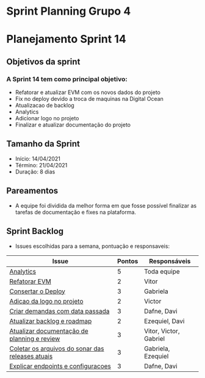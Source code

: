 # Sprint Planning Grupo 4

# Planejamento Sprint 14

## Objetivos da sprint

### A Sprint 14 tem como principal objetivo: 

- Refatorar e atualizar EVM com os novos dados do projeto
- Fix no deploy devido a troca de maquinas na Digital Ocean
- Atualizacao de backlog
- Analytics
- Adicionar logo no projeto
- Finalizar e atualizar documentação do projeto

## Tamanho da Sprint

- Início: 14/04/2021
- Término: 21/04/2021
- Duração: 8 dias

## Pareamentos

- A equipe foi dividida da melhor forma em que fosse possível finalizar as tarefas de documentação e fixes na plataforma.

## Sprint Backlog

- Issues escolhidas para a semana, pontuação e responsaveis:

|Issue|Pontos|Responsáveis|
|--|--|--|
|[Analytics](https://github.com/fga-eps-mds/2020-2-SiGeD/issues/267)|5|Toda equipe|
|[Refatorar EVM](https://github.com/fga-eps-mds/2020-2-SiGeD/issues/230)|2|Vitor|
|[Consertar o Deploy](https://github.com/fga-eps-mds/2020-2-SiGeD/issues/260)|3|Gabriela|
|[Adicao da logo no projeto](https://github.com/fga-eps-mds/2020-2-SiGeD/issues/261)|2|Victor|
|[Criar demandas com data passada](https://github.com/fga-eps-mds/2020-2-SiGeD/issues/262)|3|Dafne, Davi|
|[Atualizar backlog e roadmap](https://github.com/fga-eps-mds/2020-2-SiGeD/issues/263)|2|Ezequiel, Davi|
|[Atualizar documentação de planning e review](https://github.com/fga-eps-mds/2020-2-SiGeD/issues/265)|3|Vitor, Victor, Gabriel|
|[Coletar os arquivos do sonar das releases atuais](https://github.com/fga-eps-mds/2020-2-SiGeD/issues/264)|3|Gabriela, Ezequiel|
|[Explicar endpoints e configuracoes](https://github.com/fga-eps-mds/2020-2-SiGeD/issues/266)|3|Dafne, Davi|